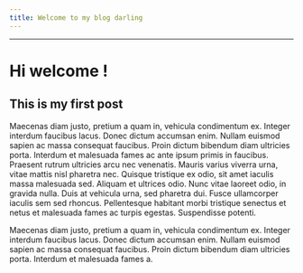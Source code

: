 ```yaml
---
title: Welcome to my blog darling
---
```


---

# Hi welcome !
## This is my first post

Maecenas diam justo, pretium a quam in, vehicula condimentum ex. Integer interdum faucibus lacus. Donec dictum accumsan enim. Nullam euismod sapien ac massa consequat faucibus. Proin dictum bibendum diam ultricies porta. Interdum et malesuada fames ac ante ipsum primis in faucibus. Praesent rutrum ultricies arcu nec venenatis. Mauris varius viverra urna, vitae mattis nisl pharetra nec. Quisque tristique ex odio, sit amet iaculis massa malesuada sed. Aliquam et ultrices odio. Nunc vitae laoreet odio, in gravida nulla. Duis at vehicula urna, sed pharetra dui. Fusce ullamcorper iaculis sem sed rhoncus. Pellentesque habitant morbi tristique senectus et netus et malesuada fames ac turpis egestas. Suspendisse potenti.

Maecenas diam justo, pretium a quam in, vehicula condimentum ex. Integer interdum faucibus lacus. Donec dictum accumsan enim. Nullam euismod sapien ac massa consequat faucibus. Proin dictum bibendum diam ultricies porta. Interdum et malesuada fames a.
